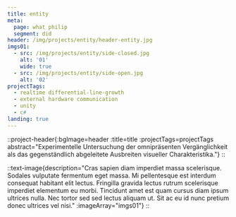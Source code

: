 ```yaml
---
title: entity
meta:
  page: what philip
  segment: did
header: /img/projects/entity/header-entity.jpg
imgs01:
  - src: /img/projects/entity/side-closed.jpg
    alt: '01'
    wide: true
  - src: /img/projects/entity/side-open.jpg
    alt: '02'
projectTags:
  - realtime differential-line-growth
  - external hardware communication
  - unity
  - c#
landing: true
---
```


::project-header{:bgImage=header :title=title :projectTags=projectTags abstract="Experimentelle Untersuchung der omnipräsenten Vergänglichkeit als das gegenständlich abgeleitete Ausbreiten visueller Charakteristika."}
::

::text-image{description="Cras sapien diam imperdiet massa scelerisque. Sodales vulputate fermentum eget massa. Mi pellentesque est interdum consequat habitant elit lectus. Fringilla gravida lectus rutrum scelerisque imperdiet elementum eu morbi. Tincidunt amet est quam cursus diam ipsum ultrices nulla. Nec tortor sed sed lectus aliquam ut. Sit ac eu id nunc pretium donec ultrices vel nisi." :imageArray="imgs01"}
::
